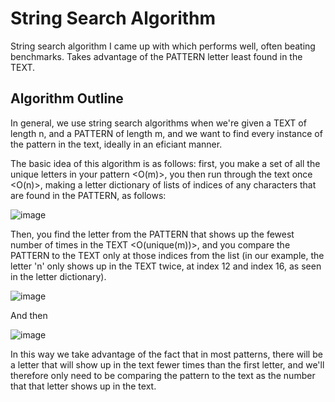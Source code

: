 # String Search Algorithm
String search algorithm I came up with which performs well, often beating benchmarks. Takes advantage of the PATTERN letter least found in the TEXT.

## Algorithm Outline
In general, we use string search algorithms when we're given a TEXT of length n, and a PATTERN of length m, and we want to find every instance of the pattern in the text, ideally in an eficiant manner.

The basic idea of this algorithm is as follows: first, you make a set of all the unique letters in your pattern <O(m)>, you then run through the text once <O(n)>, making a letter dictionary of lists of indices of any characters that are found in the PATTERN, as follows:

![image](https://github.com/mkblitz/String-Search-Algorithm/assets/47316278/1330a47a-e7db-46dd-94b3-ae89c3d78261)

Then, you find the letter from the PATTERN that shows up the fewest number of times in the TEXT <O(unique(m))>, and  you compare the PATTERN to the TEXT only at those indices from the list (in our example, the letter 'n' only shows up in the TEXT twice, at index 12 and index 16, as seen in the letter dictionary).

![image](https://github.com/mkblitz/String-Search-Algorithm/assets/47316278/76f7088c-14b1-46c2-910c-b63fababdd7b)

And then 

![image](https://github.com/mkblitz/String-Search-Algorithm/assets/47316278/ba68dde3-95dd-49a9-9853-4cacc762856c)

In this way we take advantage of the fact that in most patterns, there will be a letter that will show up in the text fewer times than the first letter, and we'll therefore only need to be comparing the pattern to the text as the number that that letter shows up in the text.
